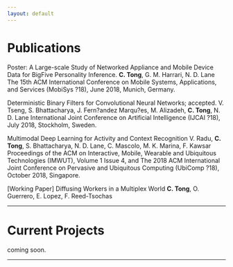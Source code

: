 ```yaml
---
layout: default
---
```


# [](#nn)Publications 

Poster: A Large-scale Study of Networked Appliance and Mobile Device Data for BigFive
Personality Inference.
__C. Tong__, G. M. Harrari, N. D. Lane
The 15th ACM International Conference on Mobile Systems, Applications, and Services
(MobiSys ?18), June 2018, Munich, Germany.

Deterministic Binary Filters for Convolutional Neural Networks; accepted.
V. Tseng, S. Bhattacharya, J. Fern?andez Marqu?es, M. Alizadeh, __C. Tong__, N. D. Lane
International Joint Conference on Artificial Intelligence (IJCAI ?18), July 2018, Stockholm,
Sweden.

Multimodal Deep Learning for Activity and Context Recognition
V. Radu, __C. Tong__, S. Bhattacharya, N. D. Lane, C. Mascolo, M. K. Marina, F. Kawsar
Proceedings of the ACM on Interactive, Mobile, Wearable and Ubiquitous Technologies
(IMWUT), Volume 1 Issue 4, and The 2018 ACM International Joint Conference on
Pervasive and Ubiquitous Computing (UbiComp ?18), October 2018, Singapore.

[Working Paper] Diffusing Workers in a Multiplex World
__C. Tong__, O. Guerrero, E. Lopez, F. Reed-Tsochas



***

# [](#nn)Current Projects
coming soon. 


***